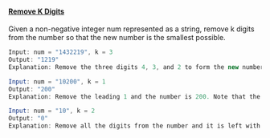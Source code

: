 #### [Remove K Digits](https://github.com/gnaneswar0907/Algorithms/blob/master/Day_10/RemoveKDigits.java)

Given a non-negative integer num represented as a string, remove k digits from the number so that the new number is the smallest possible.

```java
Input: num = "1432219", k = 3
Output: "1219"
Explanation: Remove the three digits 4, 3, and 2 to form the new number 1219 which is the smallest.

Input: num = "10200", k = 1
Output: "200"
Explanation: Remove the leading 1 and the number is 200. Note that the output must not contain leading zeroes.

Input: num = "10", k = 2
Output: "0"
Explanation: Remove all the digits from the number and it is left with nothing which is 0.
```
